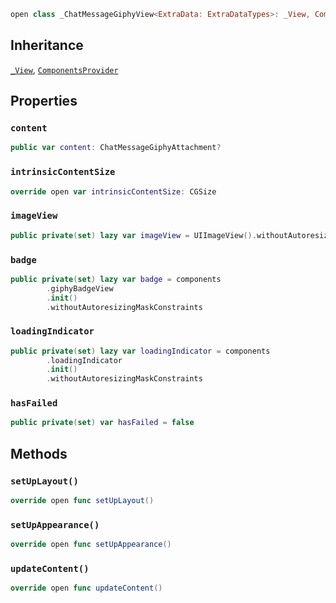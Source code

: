 
``` swift
open class _ChatMessageGiphyView<ExtraData: ExtraDataTypes>: _View, ComponentsProvider 
```

## Inheritance

[`_View`](../../CommonViews/_View), [`ComponentsProvider`](../../Utils/ComponentsProvider)

## Properties

### `content`

``` swift
public var content: ChatMessageGiphyAttachment? 
```

### `intrinsicContentSize`

``` swift
override open var intrinsicContentSize: CGSize 
```

### `imageView`

``` swift
public private(set) lazy var imageView = UIImageView().withoutAutoresizingMaskConstraints
```

### `badge`

``` swift
public private(set) lazy var badge = components
        .giphyBadgeView
        .init()
        .withoutAutoresizingMaskConstraints
```

### `loadingIndicator`

``` swift
public private(set) lazy var loadingIndicator = components
        .loadingIndicator
        .init()
        .withoutAutoresizingMaskConstraints
```

### `hasFailed`

``` swift
public private(set) var hasFailed = false
```

## Methods

### `setUpLayout()`

``` swift
override open func setUpLayout() 
```

### `setUpAppearance()`

``` swift
override open func setUpAppearance() 
```

### `updateContent()`

``` swift
override open func updateContent() 
```
